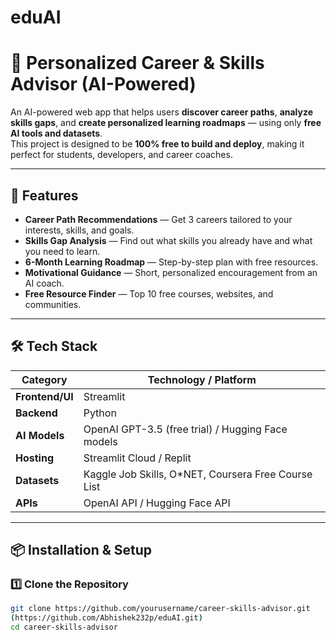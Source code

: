 # eduAI
# 🎯 Personalized Career & Skills Advisor (AI-Powered)

An AI-powered web app that helps users **discover career paths**, **analyze skills gaps**, and **create personalized learning roadmaps** — using only **free AI tools and datasets**.  
This project is designed to be **100% free to build and deploy**, making it perfect for students, developers, and career coaches.

---

## 🚀 Features
- **Career Path Recommendations** — Get 3 careers tailored to your interests, skills, and goals.
- **Skills Gap Analysis** — Find out what skills you already have and what you need to learn.
- **6-Month Learning Roadmap** — Step-by-step plan with free resources.
- **Motivational Guidance** — Short, personalized encouragement from an AI coach.
- **Free Resource Finder** — Top 10 free courses, websites, and communities.

---

## 🛠 Tech Stack
| Category           | Technology / Platform |
|--------------------|-----------------------|
| **Frontend/UI**    | Streamlit             |
| **Backend**        | Python                |
| **AI Models**      | OpenAI GPT-3.5 (free trial) / Hugging Face models |
| **Hosting**        | Streamlit Cloud / Replit |
| **Datasets**       | Kaggle Job Skills, O*NET, Coursera Free Course List |
| **APIs**           | OpenAI API / Hugging Face API |

---

## 📦 Installation & Setup

### 1️⃣ Clone the Repository
```bash
git clone https://github.com/yourusername/career-skills-advisor.git
(https://github.com/Abhishek232p/eduAI.git)
cd career-skills-advisor
